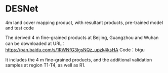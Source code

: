 # DESNet
4m land cover mapping product, with resultant products, pre-trained model and test code

The derived 4 m fine-grained products at Beijing, Guangzhou and Wuhan can be downloaded at 
URL：https://pan.baidu.com/s/1RWNfG3lgsNQz_upzk4ksHA 
Code：btgu

It includes the 4 m fine-grained products, and the additional validation samples at region T1-T4, as well as R1.
